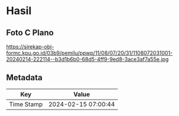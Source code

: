 # Hasil

## Foto C Plano

https://sirekap-obj-formc.kpu.go.id/03b9/pemilu/ppwp/11/08/07/20/31/1108072031001-20240214-222114--b3d1b6b0-68d5-4ff9-9ed8-3ace3af7a55e.jpg


## Metadata

| Key        | Value               |
| ---------- | ------------------- |
| Time Stamp | 2024-02-15 07:00:44 |



